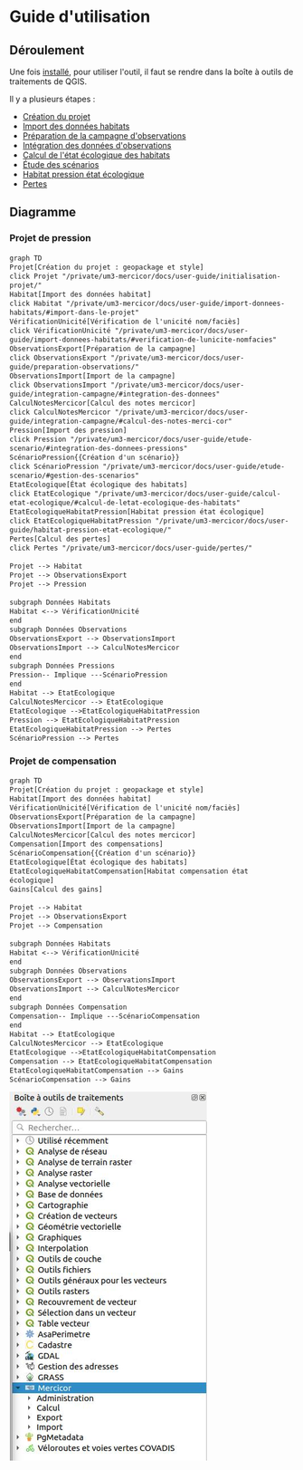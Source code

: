 # Guide d'utilisation

## Déroulement

Une fois [installé](./installation.md), pour utiliser l'outil, il faut se rendre dans la boîte à outils de traitements de QGIS.

Il y a plusieurs étapes : 

* [Création du projet](./initialisation-projet.md)
* [Import des données habitats](./import-donnees-habitats.md)
* [Préparation de la campagne d'observations](./preparation-observations.md)
* [Intégration des données d'observations](./integration-campagne.md)
* [Calcul de l'état écologique des habitats](./calcul-etat-ecologique.md)
* [Étude des scénarios](./etude-scenario.md)
* [Habitat pression état écologique](./habitat-pression-etat-ecologique.md)
* [Pertes](./pertes.md)

## Diagramme

### Projet de pression

```mermaid
graph TD
Projet[Création du projet : geopackage et style]
click Projet "/private/um3-mercicor/docs/user-guide/initialisation-projet/"
Habitat[Import des données habitat]
click Habitat "/private/um3-mercicor/docs/user-guide/import-donnees-habitats/#import-dans-le-projet"
VérificationUnicité[Vérification de l'unicité nom/faciès]
click VérificationUnicité "/private/um3-mercicor/docs/user-guide/import-donnees-habitats/#verification-de-lunicite-nomfacies"
ObservationsExport[Préparation de la campagne]
click ObservationsExport "/private/um3-mercicor/docs/user-guide/preparation-observations/"
ObservationsImport[Import de la campagne]
click ObservationsImport "/private/um3-mercicor/docs/user-guide/integration-campagne/#integration-des-donnees"
CalculNotesMercicor[Calcul des notes mercicor]
click CalculNotesMercicor "/private/um3-mercicor/docs/user-guide/integration-campagne/#calcul-des-notes-merci-cor"
Pression[Import des pression]
click Pression "/private/um3-mercicor/docs/user-guide/etude-scenario/#integration-des-donnees-pressions"
ScénarioPression{{Création d'un scénario}}
click ScénarioPression "/private/um3-mercicor/docs/user-guide/etude-scenario/#gestion-des-scenarios"
EtatEcologique[État écologique des habitats]
click EtatEcologique "/private/um3-mercicor/docs/user-guide/calcul-etat-ecologique/#calcul-de-letat-ecologique-des-habitats"
EtatEcologiqueHabitatPression[Habitat pression état écologique]
click EtatEcologiqueHabitatPression "/private/um3-mercicor/docs/user-guide/habitat-pression-etat-ecologique/"
Pertes[Calcul des pertes]
click Pertes "/private/um3-mercicor/docs/user-guide/pertes/"

Projet --> Habitat
Projet --> ObservationsExport
Projet --> Pression

subgraph Données Habitats
Habitat <--> VérificationUnicité
end
subgraph Données Observations
ObservationsExport --> ObservationsImport
ObservationsImport --> CalculNotesMercicor
end
subgraph Données Pressions
Pression-- Implique ---ScénarioPression
end
Habitat --> EtatEcologique
CalculNotesMercicor --> EtatEcologique
EtatEcologique -->EtatEcologiqueHabitatPression
Pression --> EtatEcologiqueHabitatPression
EtatEcologiqueHabitatPression --> Pertes
ScénarioPression --> Pertes
```

### Projet de compensation

```mermaid
graph TD
Projet[Création du projet : geopackage et style]
Habitat[Import des données habitat]
VérificationUnicité[Vérification de l'unicité nom/faciès]
ObservationsExport[Préparation de la campagne]
ObservationsImport[Import de la campagne]
CalculNotesMercicor[Calcul des notes mercicor]
Compensation[Import des compensations]
ScénarioCompensation{{Création d'un scénario}}
EtatEcologique[État écologique des habitats]
EtatEcologiqueHabitatCompensation[Habitat compensation état écologique]
Gains[Calcul des gains]

Projet --> Habitat
Projet --> ObservationsExport
Projet --> Compensation

subgraph Données Habitats
Habitat <--> VérificationUnicité
end
subgraph Données Observations
ObservationsExport --> ObservationsImport
ObservationsImport --> CalculNotesMercicor
end
subgraph Données Compensation
Compensation-- Implique ---ScénarioCompensation
end
Habitat --> EtatEcologique
CalculNotesMercicor --> EtatEcologique
EtatEcologique -->EtatEcologiqueHabitatCompensation
Compensation --> EtatEcologiqueHabitatCompensation
EtatEcologiqueHabitatCompensation --> Gains
ScénarioCompensation --> Gains
```

![create_gpkg](media/mercicor-barre_outils.jpg)
